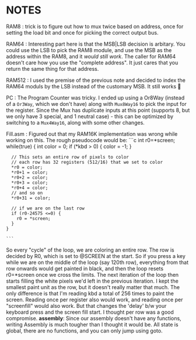 # NOTES

RAM8
: trick is to figure out how to mux twice based on address, once for setting the load bit and once for picking the correct output bus.

RAM64
: Interesting part here is that the MSB|LSB decision is arbitary. You could use the LSB to pick the RAM8 module, and use the MSB as the address within the RAM8, and it _would still work_. The caller for RAM64 doesn't care how you use the "complete address". It just cares that you return the same thing for that address.

RAM512
: I used the premise of the previous note and decided to index the RAM64 moduls by the LSB instead of the customary MSB. It still works :metal:

PC
: The Program Counter was tricky. I ended up using a Or8Way (instead of a `Or3Way`, which we don't have) along with `Mux8Way16` to pick the input for the register. Since the Mux has duplicate inputs at this point (supports 8, but we only have 3 special, and 1 neutral case) - this can be optimized by switching to a `Mux4Way16`, along with some other changes.

Fill.asm
: Figured out that my RAM16K implementation was wrong while working on this. The rough pseudocode would be:
    ```c
    int r0=*screen;
    while(true) {
      int color = 0;
      if (*kbd > 0) {
        color = -1;
      }

      // This sets an entire row of pixels to color
      // each row has 32 registers (512/16) that we set to color
      *r0 = color;
      *r0+1 = color;
      *r0+2 = color;
      *r0+3 = color;
      *r0+4 = color;
      // and so on
      *r0+31 = color;

      // if we are on the last row
      if (r0-24575 <=0) {
        r0 = *screen;
      }
    }

    ```
  So every "cycle" of the loop, we are coloring an entire row. The row is decided by R0, which is set to @SCREEN at the start. So if you press a key while we are on the middle of the loop (say 120th row), everything from that row onwards would get painted in black, and then the loop resets r0=*screen once we cross the limits. The next iteration of the loop then starts filling the white pixels we'd left in the previous iteration. I kept the smallest paint unit as the row, but it doesn't really matter that much. The only difference is that I'm reading kbd a total of 256 times to paint the screen. Reading once per register also would work, and reading once per "screenfill" would also work. But that changes the 'delay' b/w your keyboard press and the screen fill start. I thought per row was a good compromise.
  **assembly**: Since our assembly doesn't have any functions, writing Assembly is much tougher than I thought it would be. All state is global, there are no functions, and you can only jump using goto.
